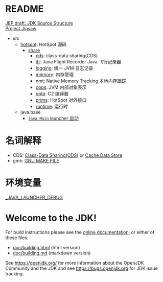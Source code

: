 
# README

[JEP draft: JDK Source Structure](https://openjdk.org/jeps/8283227)<br/>
[Project Jigsaw](https://openjdk.org/projects/jigsaw/)<br>

- src
  - [hotspot](./src/hotspot/readme.md): HotSpot 源码
    - [share](./src/hotspot/share/readme.md)
      - [cds](./src/hotspot/share/cds/readme.md): class-data sharing(CDS)
      - [jfr](./src/hotspot/share/jfr/readme.md): Java Flight Recorder Java 飞行记录器
      - [logging](./src/hotspot/share/logging/readme.md): 统一 JVM 日志记录
      - [memory](./src/hotspot/share/memory/readme.md): 内存管理
      - [nmt](./src/hotspot/share/nmt/readme.md): Native Memory Tracking 本地内存跟踪
      - [oops](./src/hotspot/share/oops/readme.md): JVM 内部对象表示
      - [opto](./src/hotspot/share/opto/readme.md): C2 编译器
      - [prims](./src/hotspot/share/prims/readme.md): HotSpot 对外接口
      - [runtime](./src/hotspot/share/runtime/readme.md): 运行时
  - java.base
    - [`java Main` launcher 启动](src/java.base/share/native/launcher/readme.md)

# 名词解释

- CDS: [Class-Data Sharing(CDS)](https://openjdk.org/jeps/250) or [Cache Data Store](https://openjdk.org/jeps/8320264)
- gmk: [GNU MAKE FILE](https://www.gnu.org/software/make/manual/make.html)

# 环境变量

[_JAVA_LAUNCHER_DEBUG](./README_env.md#_java_launcher_debug)

# Welcome to the JDK!

For build instructions please see the
[online documentation](https://openjdk.org/groups/build/doc/building.html),
or either of these files:

- [doc/building.html](doc/building.html) (html version)
- [doc/building.md](doc/building.md) (markdown version)

See <https://openjdk.org/> for more information about the OpenJDK
Community and the JDK and see <https://bugs.openjdk.org> for JDK issue
tracking.
